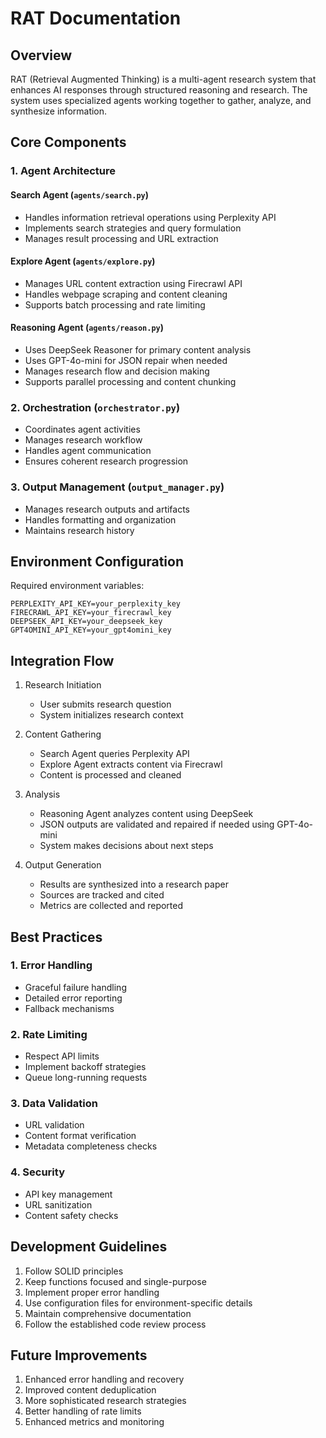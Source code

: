 # RAT Documentation

## Overview

RAT (Retrieval Augmented Thinking) is a multi-agent research system that enhances AI responses through structured reasoning and research. The system uses specialized agents working together to gather, analyze, and synthesize information.

## Core Components

### 1. Agent Architecture

#### Search Agent (`agents/search.py`)
- Handles information retrieval operations using Perplexity API
- Implements search strategies and query formulation
- Manages result processing and URL extraction

#### Explore Agent (`agents/explore.py`)
- Manages URL content extraction using Firecrawl API
- Handles webpage scraping and content cleaning
- Supports batch processing and rate limiting

#### Reasoning Agent (`agents/reason.py`)
- Uses DeepSeek Reasoner for primary content analysis
- Uses GPT-4o-mini for JSON repair when needed
- Manages research flow and decision making
- Supports parallel processing and content chunking

### 2. Orchestration (`orchestrator.py`)
- Coordinates agent activities
- Manages research workflow
- Handles agent communication
- Ensures coherent research progression

### 3. Output Management (`output_manager.py`)
- Manages research outputs and artifacts
- Handles formatting and organization
- Maintains research history

## Environment Configuration

Required environment variables:
```
PERPLEXITY_API_KEY=your_perplexity_key
FIRECRAWL_API_KEY=your_firecrawl_key
DEEPSEEK_API_KEY=your_deepseek_key
GPT4OMINI_API_KEY=your_gpt4omini_key
```

## Integration Flow

1. Research Initiation
   - User submits research question
   - System initializes research context

2. Content Gathering
   - Search Agent queries Perplexity API
   - Explore Agent extracts content via Firecrawl
   - Content is processed and cleaned

3. Analysis
   - Reasoning Agent analyzes content using DeepSeek
   - JSON outputs are validated and repaired if needed using GPT-4o-mini
   - System makes decisions about next steps

4. Output Generation
   - Results are synthesized into a research paper
   - Sources are tracked and cited
   - Metrics are collected and reported

## Best Practices

### 1. Error Handling
- Graceful failure handling
- Detailed error reporting
- Fallback mechanisms

### 2. Rate Limiting
- Respect API limits
- Implement backoff strategies
- Queue long-running requests

### 3. Data Validation
- URL validation
- Content format verification
- Metadata completeness checks

### 4. Security
- API key management
- URL sanitization
- Content safety checks

## Development Guidelines

1. Follow SOLID principles
2. Keep functions focused and single-purpose
3. Implement proper error handling
4. Use configuration files for environment-specific details
5. Maintain comprehensive documentation
6. Follow the established code review process

## Future Improvements

1. Enhanced error handling and recovery
2. Improved content deduplication
3. More sophisticated research strategies
4. Better handling of rate limits
5. Enhanced metrics and monitoring

